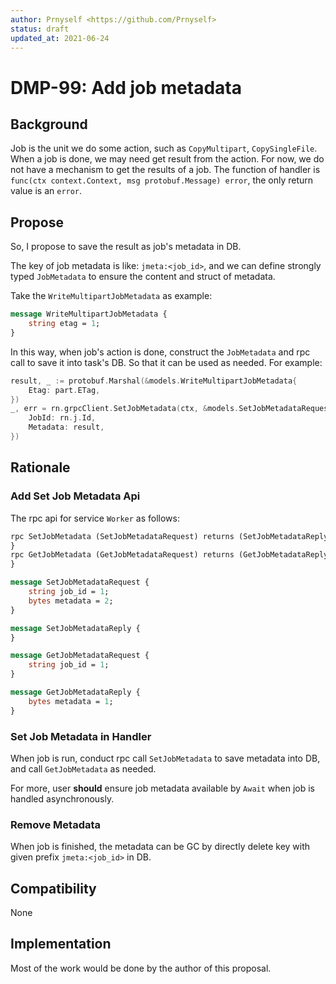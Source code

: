 ```yaml
---
author: Prnyself <https://github.com/Prnyself>
status: draft
updated_at: 2021-06-24
---
```


# DMP-99: Add job metadata

## Background

Job is the unit we do some action, such as `CopyMultipart`, `CopySingleFile`. When a job is done, we may need get result
from the action. For now, we do not have a mechanism to get the results of a job. The function of handler is 
`func(ctx context.Context, msg protobuf.Message) error`, the only return value is an `error`.

## Propose

So, I propose to save the result as job's metadata in DB.

The key of job metadata is like: `jmeta:<job_id>`, and 
we can define strongly typed `JobMetadata` to ensure the content and struct of metadata. 

Take the `WriteMultipartJobMetadata` as example:

```protobuf
message WriteMultipartJobMetadata {
    string etag = 1;
}
```

In this way, when job's action is done, construct the `JobMetadata` and rpc call to save it into task's DB. So that it can
be used as needed. For example:

```go
result, _ := protobuf.Marshal(&models.WriteMultipartJobMetadata{
	Etag: part.ETag,
})
_, err = rn.grpcClient.SetJobMetadata(ctx, &models.SetJobMetadataRequest{
	JobId: rn.j.Id,
	Metadata: result,
})
```

## Rationale

### Add Set Job Metadata Api

The rpc api for service `Worker` as follows:

```protobuf
rpc SetJobMetadata (SetJobMetadataRequest) returns (SetJobMetadataReply) {
}
rpc GetJobMetadata (GetJobMetadataRequest) returns (GetJobMetadataReply) {
}
```

```protobuf
message SetJobMetadataRequest {
    string job_id = 1;
    bytes metadata = 2;
}

message SetJobMetadataReply {
}

message GetJobMetadataRequest {
    string job_id = 1;
}

message GetJobMetadataReply {
    bytes metadata = 1;
}
```

### Set Job Metadata in Handler

When job is run, conduct rpc call `SetJobMetadata` to save metadata into DB, and call `GetJobMetadata` as needed.

For more, user **should** ensure job metadata available by `Await` when job is handled asynchronously.

### Remove Metadata

When job is finished, the metadata can be GC by directly delete key with given prefix `jmeta:<job_id>` in DB. 

## Compatibility

None

## Implementation

Most of the work would be done by the author of this proposal.